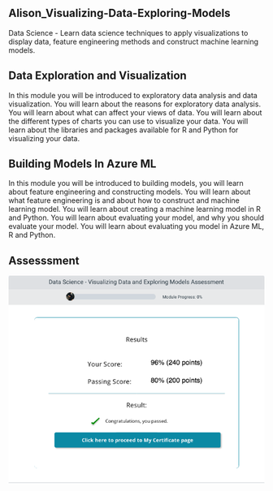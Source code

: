 ## Alison_Visualizing-Data-Exploring-Models
Data Science - Learn data science techniques to apply visualizations to display data, feature engineering methods and construct machine learning models.

## Data Exploration and Visualization
In this module you will be introduced to exploratory data analysis and data visualization. You will learn about the reasons for exploratory data analysis. You will learn about what can affect your views of data. You will learn about the different types of charts you can use to visualize your data. You will learn about the libraries and packages available for R and Python for visualizing your data.

## Building Models In Azure ML
In this module you will be introduced to building models, you will learn about feature engineering and constructing models. You will learn about what feature engineering is and about how to construct and machine learning model. You will learn about creating a machine learning model in R and Python. You will learn about evaluating your model, and why you should evaluate your model. You will learn about evaluating you model in Azure ML, R and Python.

## Assesssment
![](image/Results.png)
